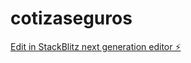 # cotizaseguros

[Edit in StackBlitz next generation editor ⚡️](https://stackblitz.com/~/github.com/CharlyBGood/cotizaseguros)